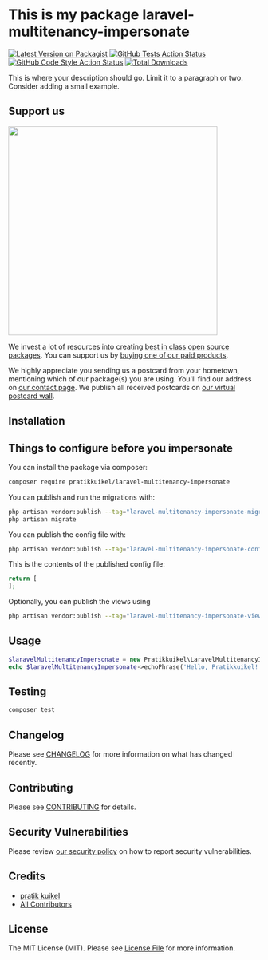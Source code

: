 # This is my package laravel-multitenancy-impersonate

[![Latest Version on Packagist](https://img.shields.io/packagist/v/pratikkuikel/laravel-multitenancy-impersonate.svg?style=flat-square)](https://packagist.org/packages/pratikkuikel/laravel-multitenancy-impersonate)
[![GitHub Tests Action Status](https://img.shields.io/github/actions/workflow/status/pratikkuikel/laravel-multitenancy-impersonate/run-tests.yml?branch=main&label=tests&style=flat-square)](https://github.com/pratikkuikel/laravel-multitenancy-impersonate/actions?query=workflow%3Arun-tests+branch%3Amain)
[![GitHub Code Style Action Status](https://img.shields.io/github/actions/workflow/status/pratikkuikel/laravel-multitenancy-impersonate/fix-php-code-style-issues.yml?branch=main&label=code%20style&style=flat-square)](https://github.com/pratikkuikel/laravel-multitenancy-impersonate/actions?query=workflow%3A"Fix+PHP+code+style+issues"+branch%3Amain)
[![Total Downloads](https://img.shields.io/packagist/dt/pratikkuikel/laravel-multitenancy-impersonate.svg?style=flat-square)](https://packagist.org/packages/pratikkuikel/laravel-multitenancy-impersonate)

This is where your description should go. Limit it to a paragraph or two. Consider adding a small example.

## Support us

[<img src="https://github-ads.s3.eu-central-1.amazonaws.com/laravel-multitenancy-impersonate.jpg?t=1" width="419px" />](https://spatie.be/github-ad-click/laravel-multitenancy-impersonate)

We invest a lot of resources into creating [best in class open source packages](https://spatie.be/open-source). You can support us by [buying one of our paid products](https://spatie.be/open-source/support-us).

We highly appreciate you sending us a postcard from your hometown, mentioning which of our package(s) you are using. You'll find our address on [our contact page](https://spatie.be/about-us). We publish all received postcards on [our virtual postcard wall](https://spatie.be/open-source/postcards).

## Installation

## Things to configure before you impersonate 
You can install the package via composer:

```bash
composer require pratikkuikel/laravel-multitenancy-impersonate
```

You can publish and run the migrations with:

```bash
php artisan vendor:publish --tag="laravel-multitenancy-impersonate-migrations"
php artisan migrate
```

You can publish the config file with:

```bash
php artisan vendor:publish --tag="laravel-multitenancy-impersonate-config"
```

This is the contents of the published config file:

```php
return [
];
```

Optionally, you can publish the views using

```bash
php artisan vendor:publish --tag="laravel-multitenancy-impersonate-views"
```

## Usage

```php
$laravelMultitenancyImpersonate = new Pratikkuikel\LaravelMultitenancyImpersonate();
echo $laravelMultitenancyImpersonate->echoPhrase('Hello, Pratikkuikel!');
```

## Testing

```bash
composer test
```

## Changelog

Please see [CHANGELOG](CHANGELOG.md) for more information on what has changed recently.

## Contributing

Please see [CONTRIBUTING](CONTRIBUTING.md) for details.

## Security Vulnerabilities

Please review [our security policy](../../security/policy) on how to report security vulnerabilities.

## Credits

- [pratik kuikel](https://github.com/pratikkuikel)
- [All Contributors](../../contributors)

## License

The MIT License (MIT). Please see [License File](LICENSE.md) for more information.
